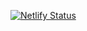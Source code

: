 [![Netlify Status](https://api.netlify.com/api/v1/badges/e55c9705-3982-46d1-98a2-66debae87762/deploy-status)](https://app.netlify.com/sites/shiny-faun-a6b3d4/deploys)
